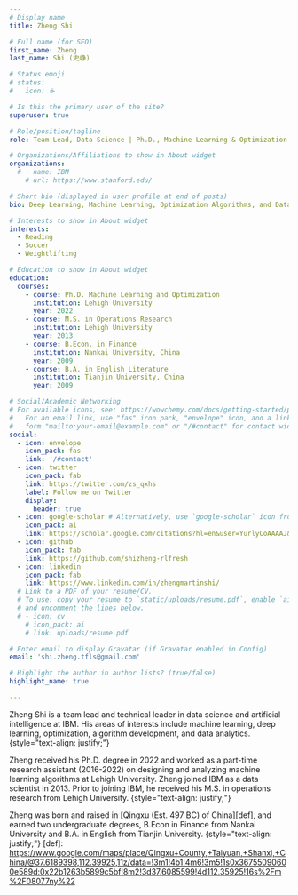 ```yaml
---
# Display name
title: Zheng Shi 

# Full name (for SEO)
first_name: Zheng
last_name: Shi (史峥)

# Status emoji
# status: 
#   icon: ☕️

# Is this the primary user of the site?
superuser: true

# Role/position/tagline
role: Team Lead, Data Science | Ph.D., Machine Learning & Optimization

# Organizations/Affiliations to show in About widget
organizations:
  # - name: IBM
    # url: https://www.stanford.edu/

# Short bio (displayed in user profile at end of posts)
bio: Deep Learning, Machine Learning, Optimization Algorithms, and Data Science.

# Interests to show in About widget
interests:
  - Reading
  - Soccer
  - Weightlifting

# Education to show in About widget
education:
  courses:
    - course: Ph.D. Machine Learning and Optimization
      institution: Lehigh University
      year: 2022
    - course: M.S. in Operations Research
      institution: Lehigh University
      year: 2013
    - course: B.Econ. in Finance
      institution: Nankai University, China
      year: 2009
    - course: B.A. in English Literature
      institution: Tianjin University, China
      year: 2009

# Social/Academic Networking
# For available icons, see: https://wowchemy.com/docs/getting-started/page-builder/#icons
#   For an email link, use "fas" icon pack, "envelope" icon, and a link in the
#   form "mailto:your-email@example.com" or "/#contact" for contact widget.
social:
  - icon: envelope
    icon_pack: fas
    link: '/#contact'
  - icon: twitter
    icon_pack: fab
    link: https://twitter.com/zs_qxhs
    label: Follow me on Twitter
    display:
      header: true
  - icon: google-scholar # Alternatively, use `google-scholar` icon from `ai` icon pack
    icon_pack: ai
    link: https://scholar.google.com/citations?hl=en&user=YurlyCoAAAAJ&view_op=list_works&sortby=pubdate
  - icon: github
    icon_pack: fab
    link: https://github.com/shizheng-rlfresh
  - icon: linkedin
    icon_pack: fab
    link: https://www.linkedin.com/in/zhengmartinshi/
  # Link to a PDF of your resume/CV.
  # To use: copy your resume to `static/uploads/resume.pdf`, enable `ai` icons in `params.yaml`,
  # and uncomment the lines below.
  # - icon: cv
    # icon_pack: ai
    # link: uploads/resume.pdf

# Enter email to display Gravatar (if Gravatar enabled in Config)
email: 'shi.zheng.tfls@gmail.com'

# Highlight the author in author lists? (true/false)
highlight_name: true

---
```


Zheng Shi is a team lead and technical leader in data science and artificial intelligence at IBM. His areas of interests include machine learning, deep learning, optimization, algorithm development, and data analytics.
{style="text-align: justify;"} 

Zheng received his Ph.D. degree in 2022 and worked as a part-time research assistant (2016-2022) on designing and analyzing machine learning algorithms at Lehigh University. Zheng joined IBM as a data scientist in 2013. Prior to joining IBM, he received his M.S. in operations research from Lehigh University. 
{style="text-align: justify;"}

Zheng was born and raised in [Qingxu (Est. 497 BC) of China][def], and earned two undergraduate degrees, B.Econ in Finance from Nankai University and B.A. in English from Tianjin University.
{style="text-align: justify;"}
[def]: https://www.google.com/maps/place/Qingxu+County,+Taiyuan,+Shanxi,+China/@37.6189398,112.39925,11z/data=!3m1!4b1!4m6!3m5!1s0x36755090600e589d:0x22b1263b5899c5bf!8m2!3d37.6085599!4d112.35925!16s%2Fm%2F08077ny%22